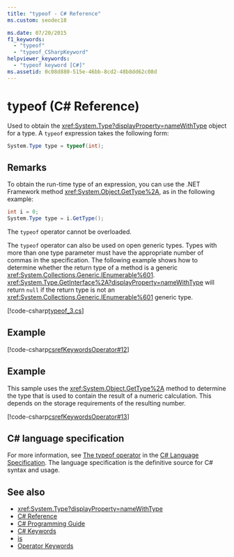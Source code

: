```yaml
---
title: "typeof - C# Reference"
ms.custom: seodec18

ms.date: 07/20/2015
f1_keywords: 
  - "typeof"
  - "typeof_CSharpKeyword"
helpviewer_keywords: 
  - "typeof keyword [C#]"
ms.assetid: 0c08d880-515e-46bb-8cd2-48b8dd62c08d
---
```

# typeof (C# Reference)

Used to obtain the <xref:System.Type?displayProperty=nameWithType> object for a type. A `typeof` expression takes the following form:

```csharp
System.Type type = typeof(int);
```

## Remarks

To obtain the run-time type of an expression, you can use the .NET Framework method <xref:System.Object.GetType%2A>, as in the following example:

```csharp
int i = 0;
System.Type type = i.GetType();
```

The `typeof` operator cannot be overloaded.

The `typeof` operator can also be used on open generic types. Types with more than one type parameter must have the appropriate number of commas in the specification. The following example shows how to determine whether the return type of a method is a generic <xref:System.Collections.Generic.IEnumerable%601>. <xref:System.Type.GetInterface%2A?displayProperty=nameWithType> will return `null` if the return type is not an <xref:System.Collections.Generic.IEnumerable%601> generic type.

[!code-csharp[typeof_3.cs](~/samples/snippets/csharp/keywords/typeof/typeof_3.cs)]

## Example

[!code-csharp[csrefKeywordsOperator#12](~/samples/snippets/csharp/VS_Snippets_VBCSharp/csrefKeywordsOperator/CS/csrefKeywordsOperators.cs#12)] 

## Example

This sample uses the <xref:System.Object.GetType%2A> method to determine the type that is used to contain the result of a numeric calculation. This depends on the storage requirements of the resulting number.

[!code-csharp[csrefKeywordsOperator#13](~/samples/snippets/csharp/VS_Snippets_VBCSharp/csrefKeywordsOperator/CS/csrefKeywordsOperators.cs#13)]

## C# language specification

For more information, see [The typeof operator](~/_csharplang/spec/expressions.md#the-typeof-operator) in the [C# Language Specification](../language-specification/index.md). The language specification is the definitive source for C# syntax and usage.

## See also

- <xref:System.Type?displayProperty=nameWithType>
- [C# Reference](../../../csharp/language-reference/index.md)
- [C# Programming Guide](../../../csharp/programming-guide/index.md)
- [C# Keywords](../../../csharp/language-reference/keywords/index.md)
- [is](../../../csharp/language-reference/keywords/is.md)
- [Operator Keywords](../../../csharp/language-reference/keywords/operator-keywords.md)
